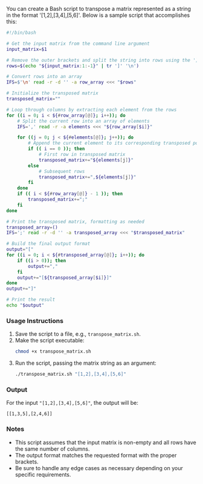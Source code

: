 You can create a Bash script to transpose a matrix represented as a string in the format '[1,2],[3,4],[5,6]'. Below is a sample script that accomplishes this:

```bash
#!/bin/bash

# Get the input matrix from the command line argument
input_matrix=$1

# Remove the outer brackets and split the string into rows using the ']' delimiter
rows=$(echo "${input_matrix:1:-1}" | tr ']' '\n')

# Convert rows into an array
IFS=$'\n' read -r -d '' -a row_array <<< "$rows"

# Initialize the transposed matrix
transposed_matrix=""

# Loop through columns by extracting each element from the rows
for ((i = 0; i < ${#row_array[@]}; i++)); do
    # Split the current row into an array of elements
    IFS=',' read -r -a elements <<< "${row_array[$i]}"

    for ((j = 0; j < ${#elements[@]}; j++)); do
        # Append the current element to its corresponding transposed position
        if (( i == 0 )); then
            # First row in transposed matrix
            transposed_matrix+="${elements[j]}"
        else
            # Subsequent rows
            transposed_matrix+=",${elements[j]}"
        fi
    done
    if (( i < ${#row_array[@]} - 1 )); then
        transposed_matrix+=";"
    fi
done

# Print the transposed matrix, formatting as needed
transposed_array=()
IFS=';' read -r -d '' -a transposed_array <<< "$transposed_matrix"

# Build the final output format
output="["
for ((i = 0; i < ${#transposed_array[@]}; i++)); do
    if ((i > 0)); then
        output+=","
    fi
    output+="[${transposed_array[$i]}]"
done
output+="]"

# Print the result
echo "$output"
```

### Usage Instructions

1. Save the script to a file, e.g., `transpose_matrix.sh`.
2. Make the script executable:
   ```bash
   chmod +x transpose_matrix.sh
   ```
3. Run the script, passing the matrix string as an argument:
   ```bash
   ./transpose_matrix.sh "[1,2],[3,4],[5,6]"
   ```

### Output

For the input `"[1,2],[3,4],[5,6]"`, the output will be:
```
[[1,3,5],[2,4,6]]
```

### Notes

- This script assumes that the input matrix is non-empty and all rows have the same number of columns.
- The output format matches the requested format with the proper brackets.
- Be sure to handle any edge cases as necessary depending on your specific requirements.
